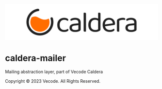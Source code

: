 <picture>
  <source media="(prefers-color-scheme: dark)" srcset=".github/logo_github_w.svg">
  <source media="(prefers-color-scheme: light)" srcset=".github/logo_github.svg">
  <img src=".github/logo_github.svg">
</picture>

# caldera-mailer

Mailing abstraction layer, part of Vecode Caldera

Copyright &copy; 2023 Vecode. All Rights Reserved.